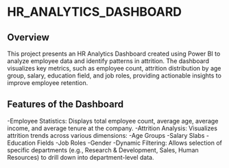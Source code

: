 # HR_ANALYTICS_DASHBOARD

## Overview 

This project presents an HR Analytics Dashboard created using Power BI to analyze employee data and identify patterns in attrition. The dashboard visualizes key metrics, such as employee count, attrition distribution by age group, salary, education field, and job roles, providing actionable insights to improve employee retention.

## Features of the Dashboard
-Employee Statistics: Displays total employee count, average age, average income, and average tenure at the company.
-Attrition Analysis: Visualizes attrition trends across various dimensions:
-Age Groups
-Salary Slabs
-Education Fields
-Job Roles
-Gender
-Dynamic Filtering: Allows selection of specific departments (e.g., Research & Development, Sales, Human Resources) to drill down into department-level data.
